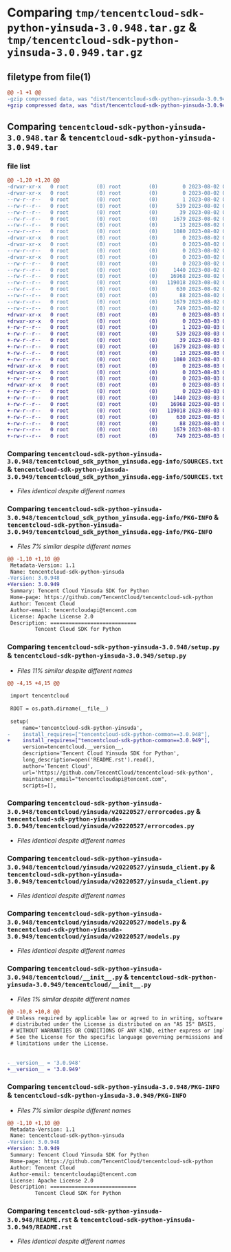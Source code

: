 # Comparing `tmp/tencentcloud-sdk-python-yinsuda-3.0.948.tar.gz` & `tmp/tencentcloud-sdk-python-yinsuda-3.0.949.tar.gz`

## filetype from file(1)

```diff
@@ -1 +1 @@
-gzip compressed data, was "dist/tencentcloud-sdk-python-yinsuda-3.0.948.tar", last modified: Wed Aug  2 00:42:02 2023, max compression
+gzip compressed data, was "dist/tencentcloud-sdk-python-yinsuda-3.0.949.tar", last modified: Thu Aug  3 00:38:56 2023, max compression
```

## Comparing `tencentcloud-sdk-python-yinsuda-3.0.948.tar` & `tencentcloud-sdk-python-yinsuda-3.0.949.tar`

### file list

```diff
@@ -1,20 +1,20 @@
-drwxr-xr-x   0 root         (0) root         (0)        0 2023-08-02 00:42:02.000000 tencentcloud-sdk-python-yinsuda-3.0.948/
-drwxr-xr-x   0 root         (0) root         (0)        0 2023-08-02 00:42:02.000000 tencentcloud-sdk-python-yinsuda-3.0.948/tencentcloud_sdk_python_yinsuda.egg-info/
--rw-r--r--   0 root         (0) root         (0)        1 2023-08-02 00:42:02.000000 tencentcloud-sdk-python-yinsuda-3.0.948/tencentcloud_sdk_python_yinsuda.egg-info/dependency_links.txt
--rw-r--r--   0 root         (0) root         (0)      539 2023-08-02 00:42:02.000000 tencentcloud-sdk-python-yinsuda-3.0.948/tencentcloud_sdk_python_yinsuda.egg-info/SOURCES.txt
--rw-r--r--   0 root         (0) root         (0)       39 2023-08-02 00:42:02.000000 tencentcloud-sdk-python-yinsuda-3.0.948/tencentcloud_sdk_python_yinsuda.egg-info/requires.txt
--rw-r--r--   0 root         (0) root         (0)     1679 2023-08-02 00:42:02.000000 tencentcloud-sdk-python-yinsuda-3.0.948/tencentcloud_sdk_python_yinsuda.egg-info/PKG-INFO
--rw-r--r--   0 root         (0) root         (0)       13 2023-08-02 00:42:02.000000 tencentcloud-sdk-python-yinsuda-3.0.948/tencentcloud_sdk_python_yinsuda.egg-info/top_level.txt
--rw-r--r--   0 root         (0) root         (0)     1080 2023-08-02 00:42:01.000000 tencentcloud-sdk-python-yinsuda-3.0.948/setup.py
-drwxr-xr-x   0 root         (0) root         (0)        0 2023-08-02 00:42:02.000000 tencentcloud-sdk-python-yinsuda-3.0.948/tencentcloud/
-drwxr-xr-x   0 root         (0) root         (0)        0 2023-08-02 00:42:02.000000 tencentcloud-sdk-python-yinsuda-3.0.948/tencentcloud/yinsuda/
--rw-r--r--   0 root         (0) root         (0)        0 2023-08-02 00:42:01.000000 tencentcloud-sdk-python-yinsuda-3.0.948/tencentcloud/yinsuda/__init__.py
-drwxr-xr-x   0 root         (0) root         (0)        0 2023-08-02 00:42:02.000000 tencentcloud-sdk-python-yinsuda-3.0.948/tencentcloud/yinsuda/v20220527/
--rw-r--r--   0 root         (0) root         (0)        0 2023-08-02 00:42:01.000000 tencentcloud-sdk-python-yinsuda-3.0.948/tencentcloud/yinsuda/v20220527/__init__.py
--rw-r--r--   0 root         (0) root         (0)     1440 2023-08-02 00:42:01.000000 tencentcloud-sdk-python-yinsuda-3.0.948/tencentcloud/yinsuda/v20220527/errorcodes.py
--rw-r--r--   0 root         (0) root         (0)    16968 2023-08-02 00:42:01.000000 tencentcloud-sdk-python-yinsuda-3.0.948/tencentcloud/yinsuda/v20220527/yinsuda_client.py
--rw-r--r--   0 root         (0) root         (0)   119018 2023-08-02 00:42:01.000000 tencentcloud-sdk-python-yinsuda-3.0.948/tencentcloud/yinsuda/v20220527/models.py
--rw-r--r--   0 root         (0) root         (0)      630 2023-08-02 00:42:01.000000 tencentcloud-sdk-python-yinsuda-3.0.948/tencentcloud/__init__.py
--rw-r--r--   0 root         (0) root         (0)       88 2023-08-02 00:42:02.000000 tencentcloud-sdk-python-yinsuda-3.0.948/setup.cfg
--rw-r--r--   0 root         (0) root         (0)     1679 2023-08-02 00:42:02.000000 tencentcloud-sdk-python-yinsuda-3.0.948/PKG-INFO
--rw-r--r--   0 root         (0) root         (0)      749 2023-08-02 00:42:01.000000 tencentcloud-sdk-python-yinsuda-3.0.948/README.rst
+drwxr-xr-x   0 root         (0) root         (0)        0 2023-08-03 00:38:56.000000 tencentcloud-sdk-python-yinsuda-3.0.949/
+drwxr-xr-x   0 root         (0) root         (0)        0 2023-08-03 00:38:56.000000 tencentcloud-sdk-python-yinsuda-3.0.949/tencentcloud_sdk_python_yinsuda.egg-info/
+-rw-r--r--   0 root         (0) root         (0)        1 2023-08-03 00:38:56.000000 tencentcloud-sdk-python-yinsuda-3.0.949/tencentcloud_sdk_python_yinsuda.egg-info/dependency_links.txt
+-rw-r--r--   0 root         (0) root         (0)      539 2023-08-03 00:38:56.000000 tencentcloud-sdk-python-yinsuda-3.0.949/tencentcloud_sdk_python_yinsuda.egg-info/SOURCES.txt
+-rw-r--r--   0 root         (0) root         (0)       39 2023-08-03 00:38:56.000000 tencentcloud-sdk-python-yinsuda-3.0.949/tencentcloud_sdk_python_yinsuda.egg-info/requires.txt
+-rw-r--r--   0 root         (0) root         (0)     1679 2023-08-03 00:38:56.000000 tencentcloud-sdk-python-yinsuda-3.0.949/tencentcloud_sdk_python_yinsuda.egg-info/PKG-INFO
+-rw-r--r--   0 root         (0) root         (0)       13 2023-08-03 00:38:56.000000 tencentcloud-sdk-python-yinsuda-3.0.949/tencentcloud_sdk_python_yinsuda.egg-info/top_level.txt
+-rw-r--r--   0 root         (0) root         (0)     1080 2023-08-03 00:38:56.000000 tencentcloud-sdk-python-yinsuda-3.0.949/setup.py
+drwxr-xr-x   0 root         (0) root         (0)        0 2023-08-03 00:38:56.000000 tencentcloud-sdk-python-yinsuda-3.0.949/tencentcloud/
+drwxr-xr-x   0 root         (0) root         (0)        0 2023-08-03 00:38:56.000000 tencentcloud-sdk-python-yinsuda-3.0.949/tencentcloud/yinsuda/
+-rw-r--r--   0 root         (0) root         (0)        0 2023-08-03 00:38:56.000000 tencentcloud-sdk-python-yinsuda-3.0.949/tencentcloud/yinsuda/__init__.py
+drwxr-xr-x   0 root         (0) root         (0)        0 2023-08-03 00:38:56.000000 tencentcloud-sdk-python-yinsuda-3.0.949/tencentcloud/yinsuda/v20220527/
+-rw-r--r--   0 root         (0) root         (0)        0 2023-08-03 00:38:56.000000 tencentcloud-sdk-python-yinsuda-3.0.949/tencentcloud/yinsuda/v20220527/__init__.py
+-rw-r--r--   0 root         (0) root         (0)     1440 2023-08-03 00:38:56.000000 tencentcloud-sdk-python-yinsuda-3.0.949/tencentcloud/yinsuda/v20220527/errorcodes.py
+-rw-r--r--   0 root         (0) root         (0)    16968 2023-08-03 00:38:56.000000 tencentcloud-sdk-python-yinsuda-3.0.949/tencentcloud/yinsuda/v20220527/yinsuda_client.py
+-rw-r--r--   0 root         (0) root         (0)   119018 2023-08-03 00:38:56.000000 tencentcloud-sdk-python-yinsuda-3.0.949/tencentcloud/yinsuda/v20220527/models.py
+-rw-r--r--   0 root         (0) root         (0)      630 2023-08-03 00:38:56.000000 tencentcloud-sdk-python-yinsuda-3.0.949/tencentcloud/__init__.py
+-rw-r--r--   0 root         (0) root         (0)       88 2023-08-03 00:38:56.000000 tencentcloud-sdk-python-yinsuda-3.0.949/setup.cfg
+-rw-r--r--   0 root         (0) root         (0)     1679 2023-08-03 00:38:56.000000 tencentcloud-sdk-python-yinsuda-3.0.949/PKG-INFO
+-rw-r--r--   0 root         (0) root         (0)      749 2023-08-03 00:38:56.000000 tencentcloud-sdk-python-yinsuda-3.0.949/README.rst
```

### Comparing `tencentcloud-sdk-python-yinsuda-3.0.948/tencentcloud_sdk_python_yinsuda.egg-info/SOURCES.txt` & `tencentcloud-sdk-python-yinsuda-3.0.949/tencentcloud_sdk_python_yinsuda.egg-info/SOURCES.txt`

 * *Files identical despite different names*

### Comparing `tencentcloud-sdk-python-yinsuda-3.0.948/tencentcloud_sdk_python_yinsuda.egg-info/PKG-INFO` & `tencentcloud-sdk-python-yinsuda-3.0.949/tencentcloud_sdk_python_yinsuda.egg-info/PKG-INFO`

 * *Files 7% similar despite different names*

```diff
@@ -1,10 +1,10 @@
 Metadata-Version: 1.1
 Name: tencentcloud-sdk-python-yinsuda
-Version: 3.0.948
+Version: 3.0.949
 Summary: Tencent Cloud Yinsuda SDK for Python
 Home-page: https://github.com/TencentCloud/tencentcloud-sdk-python
 Author: Tencent Cloud
 Author-email: tencentcloudapi@tencent.com
 License: Apache License 2.0
 Description: ============================
         Tencent Cloud SDK for Python
```

### Comparing `tencentcloud-sdk-python-yinsuda-3.0.948/setup.py` & `tencentcloud-sdk-python-yinsuda-3.0.949/setup.py`

 * *Files 11% similar despite different names*

```diff
@@ -4,15 +4,15 @@
 
 import tencentcloud
 
 ROOT = os.path.dirname(__file__)
 
 setup(
     name='tencentcloud-sdk-python-yinsuda',
-    install_requires=["tencentcloud-sdk-python-common==3.0.948"],
+    install_requires=["tencentcloud-sdk-python-common==3.0.949"],
     version=tencentcloud.__version__,
     description='Tencent Cloud Yinsuda SDK for Python',
     long_description=open('README.rst').read(),
     author='Tencent Cloud',
     url='https://github.com/TencentCloud/tencentcloud-sdk-python',
     maintainer_email="tencentcloudapi@tencent.com",
     scripts=[],
```

### Comparing `tencentcloud-sdk-python-yinsuda-3.0.948/tencentcloud/yinsuda/v20220527/errorcodes.py` & `tencentcloud-sdk-python-yinsuda-3.0.949/tencentcloud/yinsuda/v20220527/errorcodes.py`

 * *Files identical despite different names*

### Comparing `tencentcloud-sdk-python-yinsuda-3.0.948/tencentcloud/yinsuda/v20220527/yinsuda_client.py` & `tencentcloud-sdk-python-yinsuda-3.0.949/tencentcloud/yinsuda/v20220527/yinsuda_client.py`

 * *Files identical despite different names*

### Comparing `tencentcloud-sdk-python-yinsuda-3.0.948/tencentcloud/yinsuda/v20220527/models.py` & `tencentcloud-sdk-python-yinsuda-3.0.949/tencentcloud/yinsuda/v20220527/models.py`

 * *Files identical despite different names*

### Comparing `tencentcloud-sdk-python-yinsuda-3.0.948/tencentcloud/__init__.py` & `tencentcloud-sdk-python-yinsuda-3.0.949/tencentcloud/__init__.py`

 * *Files 1% similar despite different names*

```diff
@@ -10,8 +10,8 @@
 # Unless required by applicable law or agreed to in writing, software
 # distributed under the License is distributed on an "AS IS" BASIS,
 # WITHOUT WARRANTIES OR CONDITIONS OF ANY KIND, either express or implied.
 # See the License for the specific language governing permissions and
 # limitations under the License.
 
 
-__version__ = '3.0.948'
+__version__ = '3.0.949'
```

### Comparing `tencentcloud-sdk-python-yinsuda-3.0.948/PKG-INFO` & `tencentcloud-sdk-python-yinsuda-3.0.949/PKG-INFO`

 * *Files 7% similar despite different names*

```diff
@@ -1,10 +1,10 @@
 Metadata-Version: 1.1
 Name: tencentcloud-sdk-python-yinsuda
-Version: 3.0.948
+Version: 3.0.949
 Summary: Tencent Cloud Yinsuda SDK for Python
 Home-page: https://github.com/TencentCloud/tencentcloud-sdk-python
 Author: Tencent Cloud
 Author-email: tencentcloudapi@tencent.com
 License: Apache License 2.0
 Description: ============================
         Tencent Cloud SDK for Python
```

### Comparing `tencentcloud-sdk-python-yinsuda-3.0.948/README.rst` & `tencentcloud-sdk-python-yinsuda-3.0.949/README.rst`

 * *Files identical despite different names*

